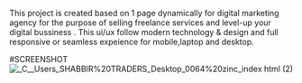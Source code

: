 This project is created based on 1 page dynamically for digital marketing agency for the purpose of selling freelance services and level-up your digital bussiness . This ui/ux follow modern technology & design and full responsive or seamless expeience for mobile,laptop and desktop.

#SCREENSHOT
![_C__Users_SHABBIR%20TRADERS_Desktop_0064%20zinc_index html (2)](https://github.com/arxllannn/Digital-Agency-Landing-Page/assets/147667804/324a0bc8-e6d6-4214-81c9-9bf3328b1eff)

